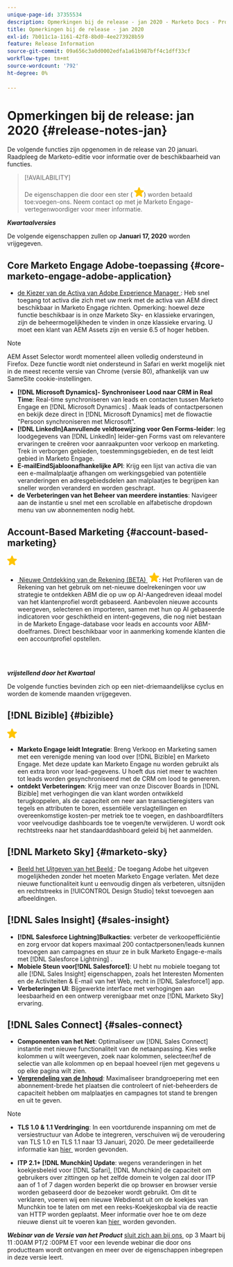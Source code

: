 ```yaml
---
unique-page-id: 37355534
description: Opmerkingen bij de release - jan 2020 - Marketo Docs - Productdocumentatie
title: Opmerkingen bij de release - jan 2020
exl-id: 7b011c1a-1161-42f8-8bd0-4ee273928b59
feature: Release Information
source-git-commit: 09a656c3a0d0002edfa1a61b987bff4c1dff33cf
workflow-type: tm+mt
source-wordcount: '792'
ht-degree: 0%

---
```


# Opmerkingen bij de release: jan 2020 {#release-notes-jan}

De volgende functies zijn opgenomen in de release van 20 januari. Raadpleeg de Marketo-editie voor informatie over de beschikbaarheid van functies.

>[!AVAILABILITY]
>
>De eigenschappen die door een ster ( ![&#x200B; worden aangegeven (ster) &#x200B;](assets/yellow-star.png)) worden betaald toe:voegen-ons. Neem contact op met je Marketo Engage-vertegenwoordiger voor meer informatie.

**_Kwartaalversies_**

De volgende eigenschappen zullen op **Januari 17, 2020** worden vrijgegeven.

## Core Marketo Engage Adobe-toepassing {#core-marketo-engage-adobe-application}

* [&#x200B; de Kiezer van de Activa van Adobe Experience Manager &#x200B;](/help/marketo/product-docs/adobe-experience-cloud-integrations/importing-assets-with-adobe-experience-manager.md): Heb snel toegang tot activa die zich met uw merk met de activa van AEM direct beschikbaar in Marketo Engage richten. Opmerking: hoewel deze functie beschikbaar is in onze Marketo Sky- en klassieke ervaringen, zijn de beheermogelijkheden te vinden in onze klassieke ervaring. U moet een klant van AEM Assets zijn en versie 6.5 of hoger hebben.

>[!NOTE]
>
>AEM Asset Selector wordt momenteel alleen volledig ondersteund in Firefox. Deze functie wordt niet ondersteund in Safari en werkt mogelijk niet in de meest recente versie van Chrome (versie 80), afhankelijk van uw SameSite cookie-instellingen.

* **[!DNL Microsoft Dynamics]- Synchroniseer Lood naar CRM in Real Time**: Real-time synchroniseren van leads en contacten tussen Marketo Engage en [!DNL Microsoft Dynamics] . Maak leads of contactpersonen en bekijk deze direct in [!DNL Microsoft Dynamics] met de flowactie &quot;Persoon synchroniseren met Microsoft&quot;.
* **[!DNL LinkedIn]Aanvullende veldtoewijzing voor Gen Forms-leider**: leg loodgegevens van [!DNL LinkedIn] leider-gen Forms vast om relevantere ervaringen te creëren voor aanraakpunten voor verkoop en marketing. Trek in verborgen gebieden, toestemmingsgebieden, en de test leidt gebied in Marketo Engage.
* **E-mailEindSjabloonafhankelijke API**: Krijg een lijst van activa die van een e-mailmalplaatje afhangen om werkingsgebied van potentiële veranderingen en adresgebiedsdelen aan malplaatjes te begrijpen kan sneller worden veranderd en worden geschrapt.
* **de Verbeteringen van het Beheer van meerdere instanties**: Navigeer aan de instantie u snel met een scrollable en alfabetische dropdown menu van uw abonnementen nodig hebt.

## Account-Based Marketing {#account-based-marketing}

![&#x200B; (star) &#x200B;](assets/yellow-star.png)

* [&#x200B; Nieuwe Ontdekking van de Rekening (BETA) &#x200B;](https://docs.marketo.com/x/WQA6Ag) ![&#x200B; (ster) &#x200B;](assets/yellow-star.png): Het Profileren van de Rekening van het gebruik om net-nieuwe doelrekeningen voor uw strategie te ontdekken ABM die op uw op AI-Aangedreven ideaal model van het klantenprofiel wordt gebaseerd. Aanbevolen nieuwe accounts weergeven, selecteren en importeren, samen met hun op AI gebaseerde indicatoren voor geschiktheid en intent-gegevens, die nog niet bestaan in de Marketo Engage-database voor leads en accounts voor ABM-doelframes. Direct beschikbaar voor in aanmerking komende klanten die een accountprofiel opstellen.

<br> 

**_vrijstellend door het Kwartaal_**

De volgende functies bevinden zich op een niet-driemaandelijkse cyclus en worden de komende maanden vrijgegeven.

## [!DNL Bizible] {#bizible}

![&#x200B; (star) &#x200B;](assets/yellow-star.png)

* **Marketo Engage leidt Integratie**: Breng Verkoop en Marketing samen met een verenigde mening van lood over [!DNL Bizible] en Marketo Engage. Met deze update kan Marketo Engage nu worden gebruikt als een extra bron voor lead-gegevens. U hoeft dus niet meer te wachten tot leads worden gesynchroniseerd met de CRM om lood te genereren.
* **ontdekt Verbeteringen**: Krijg meer van onze Discover Boards in [!DNL Bizible] met verhogingen die van klant worden ontwikkeld terugkoppelen, als de capaciteit om neer aan transactieregisters van tegels en attributen te boren, essentiële verslagtellingen en overeenkomstige kosten-per metriek toe te voegen, en dashboardfilters voor veelvoudige dashboards toe te voegen/te verwijderen. U wordt ook rechtstreeks naar het standaarddashboard geleid bij het aanmelden.

## [!DNL Marketo Sky] {#marketo-sky}

* [&#x200B; Beeld het Uitgeven van het Beeld &#x200B;](https://experienceleague.adobe.com/docs/marketo/sky/design-studio/marketo-image-editor.html?lang=nl-NL#design-studio): De toegang Adobe het uitgeven mogelijkheden zonder het moeten Marketo Engage verlaten. Met deze nieuwe functionaliteit kunt u eenvoudig dingen als verbeteren, uitsnijden en rechtstreeks in [!UICONTROL Design Studio] tekst toevoegen aan afbeeldingen.

## [!DNL Sales Insight] {#sales-insight}

* **[!DNL Salesforce Lightning]Bulkacties**: verbeter de verkoopefficiëntie en zorg ervoor dat kopers maximaal 200 contactpersonen/leads kunnen toevoegen aan campagnes en stuur ze in bulk Marketo Engage-e-mails met [!DNL Salesforce Lightning] .
* **Mobiele Steun voor[!DNL Salesforce1]**: U hebt nu mobiele toegang tot alle [!DNL Sales Insight] eigenschappen, zoals het Interesten Momenten en de Activiteiten &amp; E-mail van het Web, recht in [!DNL Salesforce1] app.
* **Verbeteringen UI**: Bijgewerkte interface met verhogingen aan leesbaarheid en een ontwerp verenigbaar met onze [!DNL Marketo Sky] ervaring.

## [!DNL Sales Connect] {#sales-connect}

* **Componenten van het Net**: Optimaliseer uw [!DNL Sales Connect] instantie met nieuwe functionaliteit van de netaanpassing. Kies welke kolommen u wilt weergeven, zoek naar kolommen, selecteer/hef de selectie van alle kolommen op en bepaal hoeveel rijen met gegevens u op elke pagina wilt zien.
* **[Vergrendeling van de Inhoud](/help/marketo/product-docs/marketo-sales-connect/admin/content-lockdown.md)**: Maximaliseer brandgroepering met een abonnement-brede het plaatsen die controleert of niet-beheerders de capaciteit hebben om malplaatjes en campagnes tot stand te brengen en uit te geven.

>[!NOTE]
>
>* **TLS 1.0 &amp; 1.1 Verdringing**: In een voortdurende inspanning om met de versiestructuur van Adobe te integreren, verschuiven wij de veroudering van TLS 1.0 en TLS 1.1 naar 13 Januari, 2020. De meer gedetailleerde informatie kan [&#x200B; hier &#x200B;](https://nation.marketo.com/docs/DOC-7059-tls-10-11-deprecation-faq) worden gevonden.
>
>* **ITP 2.1+ [!DNL Munchkin] Update**: wegens veranderingen in het koekjesbeleid voor [!DNL Safari], [!DNL Munchkin] de capaciteit om gebruikers over zittingen op het zelfde domein te volgen zal door ITP aan of 1 of 7 dagen worden beperkt die op browser en browser versie worden gebaseerd door de bezoeker wordt gebruikt. Om dit te verklaren, voeren wij een nieuwe Webdienst uit om de koekjes van Munchkin toe te laten om met een reeks-Koekjeskopbal via de reactie van HTTP worden geplaatst. Meer informatie over hoe te om deze nieuwe dienst uit te voeren kan [&#x200B; hier &#x200B;](https://nation.marketo.com/docs/DOC-7351) worden gevonden.

**_Webinar van de Versie van het Product_** [&#x200B; sluit zich aan bij ons &#x200B;](https://engage.marketo.com/Jan_Feb_20_Release_Webinar_Registration.html) op 3 Maart bij 11 :00AM PT/2 :00PM ET voor een levende webinar die door ons productteam wordt ontvangen en meer over de eigenschappen inbegrepen in deze versie leert.
